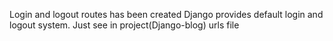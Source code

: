 Login and logout routes has been created
Django provides default login and logout system.
Just see in project(Django-blog) urls file 
